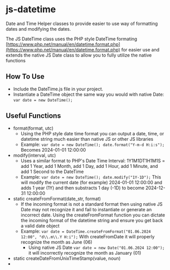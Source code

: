 # js-datetime
Date and Time Helper classes to provide easier to use way of formatting dates and modifying the dates.

The JS DateTime class uses the PHP style DateTime formating [https://www.php.net/manual/en/datetime.format.php](https://www.php.net/manual/en/datetime.format.php) for easier use and extends the native JS Date class to allow you to fully utilize the native functions

## How To Use

* Include the DateTime.js file in your project.
* Instantiate a DateTime object the same way you would with native Date: `var date = new DateTime();`

## Useful Functions
* format(format, utc)
  * Using the PHP style date time format you can output a date, time, or datetime string much easier than native JS or other JS libraries
  * Example: `var date = new DateTime(); date.format("Y-m-d H:i:s");` Becomes 2024-01-01 12:00:00
* modify(interval, utc)
  * Uses a similar format to PHP's Date Time Interval: 1Y1M1DT1H1M1S = add 1 Year, add 1 Month, add 1 Day, add 1 Hour, add 1 Minute, and add 1 Second to the DateTime
  * Example: `var date = new DateTime(); date.modify("1Y-1D");` This will modify the current date (for example) 2024-01-01 12:00:00 and adds 1 year (1Y) and then substracts 1 day (-1D) to become 2024-12-31 12:00:00
* static createFromFormat(date_str, format)
  * If the incoming format is not a standard format then using native JS Date may not recognize it and fail to instantiate or generate an incorrect date. Using the createFromFormat function you can dictate the incoming format of the datetime string and ensure you get back a valid date object
  * Example: `var date = DateTime.createFromFormat("01.06.2024 12:00", "d\\.m\\.Y H:i");` With createFromDate it will properly recognize the month as June (06)
    * Using native JS Date `var date = new Date("01.06.2024 12:00");` it will incorrectly recognize the month as January (01) 
* static createDateFromUnixTimeStamp(value, noun)
* 

